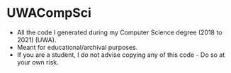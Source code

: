 # UWACompSci

- All the code I generated during my Computer Science degree (2018 to 2021) (UWA).
- Meant for educational/archival purposes.
- If you are a student, I do not advise copying any of this code - Do so at your own risk.
